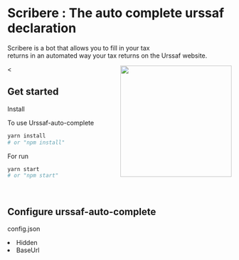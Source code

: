 # Scribere : The auto complete urssaf declaration

 <p align="left">Scribere is a bot that allows you to fill in your tax <br/>returns in an automated way 
your tax returns on the Urssaf website.</p>
<img src="https://user-images.githubusercontent.com/67823632/181995931-7da3fb77-eeb6-4a57-b246-254f5449d804.png" height="250" align="right"/><

 <h2>Get started</h2>
 <p>Install</p>
 
 <p>To use Urssaf-auto-complete</p>
 
```bash
yarn install
# or "npm install"
```



<p>For run </p>

```bash
yarn start
# or "npm start"
```

<br/>

<h2>Configure urssaf-auto-complete </h2>

<p>config.json </p>

<li>Hidden</li>
<li>BaseUrl</li>

